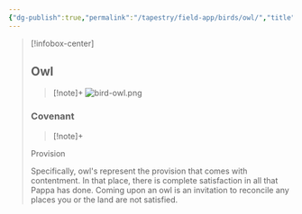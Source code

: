 ```yaml
---
{"dg-publish":true,"permalink":"/tapestry/field-app/birds/owl/","title":"Owl","tags":["covenants/animals/birds"],"dgHomeLink":true,"dgEnableSearch":true}
---
```


> [!infobox-center] 
> ## Owl
> > [!note]+
> ![bird-owl.png](/img/user/File%20Vault/Field%20App/birds/bird-owl.png)
> ### Covenant
>> [!note]+ 
>  <p class="note first">Provision</p>
>  
><p class="note second">Specifically, owl's represent the provision that comes with contentment. In that place, there is complete satisfaction in all that Pappa has done. Coming upon an owl is an invitation to reconcile any places you or the land are not satisfied.</p>
